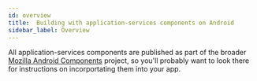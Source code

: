```yaml
---
id: overview
title:  Building with application-services components on Android
sidebar_label: Overview
---
```


All application-services components are published as part of the broader
[Mozilla Android Components](https://mozac.org/) project, so you'll probably
want to look there for instructions on incorportating them into your app.
